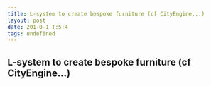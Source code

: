 ```yaml
---
title: L-system to create bespoke furniture (cf CityEngine...)
layout: post
date: 201-0-1 T:5:4
tags: undefined
---
```

## L-system to create bespoke furniture (cf CityEngine...)

